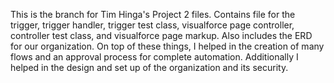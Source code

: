 This is the branch for Tim Hinga's Project 2 files. Contains file for the trigger, trigger handler, trigger test class, visualforce page controller, controller test class, and visualforce page markup. Also includes the ERD for our organization. On top of these things, I helped in the creation of many flows and an approval process for complete automation. Additionally I helped in the design and set up of the organization and its security.
